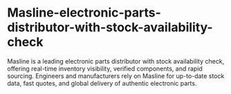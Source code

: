# Masline-electronic-parts-distributor-with-stock-availability-check
Masline is a leading electronic parts distributor with stock availability check, offering real-time inventory visibility, verified components, and rapid sourcing. Engineers and manufacturers rely on Masline for up-to-date stock data, fast quotes, and global delivery of authentic electronic parts.
